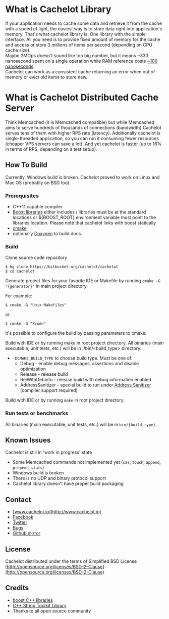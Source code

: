 # What is Cachelot Library #
If your application needs to cache some data and retrieve it from the cache with a speed of light, the easiest way is to store data right into application's memory. That's what cachelot library is. One library with the simple interface. All you need is to provide fixed amount of memory for the cache and access or store 3 millions of items per second (depending on CPU cache size).<br/>
Maybe 3MOps doesn't sound like too big number, but it means ~333 nanosecond spent on a single operation while RAM reference costs [~100 nanoseconds](http://www.eecs.berkeley.edu/~rcs/research/interactive_latency.html).<br/>
Cachelot can work as a consistent cache returning an error when out of memory or evict old items to store new.

# What is Cachelot Distributed Cache Server #
Think Memcached (it is Memcached compatible) but while Memcached aims to serve hundreds of thousands of connections (bandwidth) Cachelot serves tens of them with higher RPS rate (latency). Additionally cachelot is single-threaded application, so you can run it consuming fewer resources (cheaper VPS servers can save a lot). 
And yet cachelot is faster (up to 16% in terms of RPS, depending on a test setup).


## How To Build ##
Currently, Windows build is broken. Cachelot proved to work on Linux and Mac OS (probably on BSD too)

### Prerequisites ###

 * C++11 capable compiler
 * [Boost libraries](http://boost.org/) either includes / libraries must be at the standard locations or ${BOOST_ROOT} environment variable must point to the libraries location. Please note that cachelot links with boost statically
 * [cmake](http://cmake.org/)
 * optionally [Doxygen](http://doxygen.org/) to build docs

### Build ###

Clone source code repository

    $ hg clone https://bitbucket.org/cachelot/cachelot
    $ cd cachelot

Generate project files for your favorite IDE or Makefile by running `cmake -G "{generator}"` in main project directory.

For example:

    $ cmake -G "Unix Makefiles"

or

    $ cmake -G "Xcode"

It's possible to configure the build by passing parameters to cmake:

Build with IDE or by running make in root project directory. All binaries (main executable, unit tests, etc.) will be in ./bin/<build_type> directory.


 * `-DCMAKE_BUILD_TYPE` to choose build type.
   Must be one of:
     - Debug - enable debug messages, assertions and disable optimization
     - Release - release build
     - RelWithDebInfo - release build with debug information enabled
     - AddressSanitizer - special build to run under [Address Sanitizer](https://code.google.com/p/address-sanitizer/) (compiler support required)

Build with IDE or by running `make` in root project directory.

### Run tests or benchmarks ###
All binaries (main executable, unit tests, etc.) will be in `bin/{build_type}`.


## Known Issues ##
 Cachelot is still in 'work in progress' state
 * Some Memcached commands not implemented yet (`cas`, `touch`, `append`, `prepend`, `stats`)
 * Windows build is broken
 * There is no UDP and binary protocol support
 * Cachelot library doesn't have proper build packaging

## Contact ##
 * [www.cachelot.io](http://www.cachelot.io)
 * [Facebook](https://www.facebook.com/cachelot.io)
 * [Twitter](https://twitter.com/cachelot_io)
 * [Bugs](http://dev.cachelot.io/cachelot/issues)
 * [Github mirror](http://github.com/cachelot)


## License ##
Cachelot distributed under the terms of Simplified BSD License<br/>
[http://opensource.org/licenses/BSD-2-Clause](http://opensource.org/licenses/BSD-2-Clause)

## Credits ##
 * [boost C++ libraries](http://www.boost.org)
 * [C++ String Toolkit Library](http://www.partow.net/programming/strtk/index.html)
 * Thanks to all open source community
